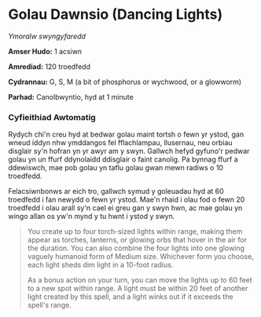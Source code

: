 # Golau Dawnsio (Dancing Lights)

*Ymoralw swyngyfaredd*

**Amser Hudo:** 1 acsiwn

**Amrediad:** 120 troedfedd

**Cydrannau:** G, S, M (a bit of phosphorus or wychwood, or a glowworm)

**Parhad:** Canolbwyntio, hyd at 1 minute

### Cyfieithiad Awtomatig

Rydych chi'n creu hyd at bedwar golau maint tortsh o fewn yr ystod, gan wneud iddyn nhw ymddangos fel fflachlampau, llusernau, neu orbiau disglair sy'n hofran yn yr awyr am y swyn. Gallwch hefyd gyfuno'r pedwar golau yn un ffurf ddynolaidd ddisglair o faint canolig. Pa bynnag ffurf a ddewiswch, mae pob golau yn taflu golau gwan mewn radiws o 10 troedfedd.

Felacsiwnbonws ar eich tro, gallwch symud y goleuadau hyd at 60 troedfedd i fan newydd o fewn yr ystod. Mae'n rhaid i olau fod o fewn 20 troedfedd i olau arall sy'n cael ei greu gan y swyn hwn, ac mae golau yn wingo allan os yw'n mynd y tu hwnt i ystod y swyn.

>  You create up to four torch-sized lights within range, making them appear as torches, lanterns, or glowing orbs that hover in the air for the duration. You can also combine the four lights into one glowing vaguely humanoid form of Medium size. Whichever form you choose, each light sheds dim light in a 10-foot radius.
>  
>  As a bonus action on your turn, you can move the lights up to 60 feet to a new spot within range. A light must be within 20 feet of another light created by this spell, and a light winks out if it exceeds the spell's range.